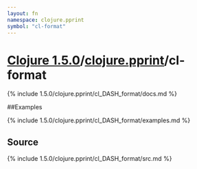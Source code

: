 ```yaml
---
layout: fn
namespace: clojure.pprint
symbol: "cl-format"
---
```


# [Clojure 1.5.0](../../)/[clojure.pprint](../)/cl-format

{% include 1.5.0/clojure.pprint/cl_DASH_format/docs.md %}

##Examples

{% include 1.5.0/clojure.pprint/cl_DASH_format/examples.md %}
## Source
{% include 1.5.0/clojure.pprint/cl_DASH_format/src.md %}


